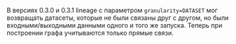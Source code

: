 В версиях 0.3.0 и 0.3.1 lineage с параметром `granularity=DATASET` мог возвращать датасеты, которые не были связаны друг с другом, но были входными/выходными данными одного и того же запуска. Теперь при построении графа учитываются только прямые связи.

